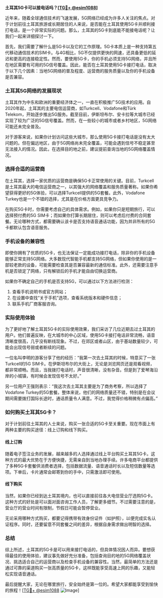 **土耳其5G卡可以接电话吗？[[TG💪+ @esim1088](https://t.me/s/esim1088)]**

近年来，随着全球通信技术的飞速发展，5G网络已经成为许多人关注的焦点。对于计划前往土耳其旅游或长期居住的人来说，是否能在土耳其使用5G卡并顺利接打电话，是一个非常实际的问题。那么，土耳其的5G卡到底能不能接电话呢？让我们一起来详细探讨一下。

首先，我们需要了解什么是5G卡以及它的工作原理。5G卡本质上是一种支持第五代移动通信技术的SIM卡。与4G相比，5G不仅提供更快的网速，还具备更低的延迟和更高的连接稳定性。然而，要使用5G卡，你的手机必须支持5G网络，并且所在地区需要有可用的5G信号覆盖。因此，能否在土耳其使用5G卡接打电话，取决于以下几个因素：当地5G网络的普及程度、运营商的服务质量以及你的手机设备是否兼容。

### 土耳其5G网络的发展现状

土耳其作为中东和欧洲的重要经济体之一，一直在积极推广5G技术的应用。自2020年起，土耳其的主要电信运营商，如Turkcell、Vodafone和Türk Telekom，开始逐步推出5G服务。截至目前，伊斯坦布尔、安卡拉等大城市已经实现了较为广泛的5G信号覆盖。然而，在一些较小的城市或者乡村地区，5G网络可能还未完全普及。

对于游客来说，如果你计划访问这些大城市，那么使用5G卡接打电话是没有太大问题的。但在偏远地区，由于5G网络尚未完全覆盖，可能会遇到信号不稳定甚至无法接入的情况。因此，在选择目的地之前，建议提前查询当地的5G网络覆盖情况。

### 选择合适的运营商

在土耳其，选择一家优质的运营商是确保5G卡正常使用的关键。目前，Turkcell是土耳其最大的电信运营商之一，以其强大的网络覆盖和服务质量著称。如果你希望获得更好的5G体验，可以选择Turkcell提供的5G套餐。此外，Vodafone Turkey也是一个不错的选择，尤其是在价格方面更具竞争力。

在购买5G卡时，你需要考虑自己的具体需求。例如，如果你只是短期旅行，可以选择预付费的5G SIM卡；而如果你打算长期居住，则可以考虑后付费的合同套餐。无论哪种方式，都需要确认该卡是否支持语音通话功能，因为并非所有的5G卡都默认包含语音服务。

### 手机设备的兼容性

即使你拥有了优质的5G卡，也无法保证一定能成功接打电话，除非你的手机设备能够正常支持5G网络。大多数现代智能手机都支持5G网络，但如果你使用的是一部较老款的设备，可能需要检查其是否兼容最新的通信标准。此外，还需要注意手机是否锁定了网络，只有解锁后的手机才能自由切换运营商。

如果你不确定自己的手机是否支持5G，可以通过以下方法进行检测：
1. 查看手机说明书或官方网站；
2. 在设置中查找“关于手机”选项，查看系统版本和硬件信息；
3. 联系手机厂商客服咨询。

### 实际使用体验

为了更好地了解土耳其5G卡的实际使用效果，我们采访了几位近期去过土耳其的用户。他们普遍反映，在大城市的中心区域，使用5G卡接打电话非常流畅，语音清晰度很高，几乎没有断线现象。不过，在郊区或者山区，由于基站数量较少，可能会出现信号弱或者断续的问题。

一位名叫李明的游客分享了他的经历：“我第一次去土耳其的时候，特意买了一张Turkcell的5G SIM卡。在伊斯坦布尔的大街上，无论是浏览网页还是观看视频，都非常顺畅。而且，当我拨打电话时，声音很清晰，没有杂音。但是到了爱琴海沿岸的小城镇，有时候会发现信号不太好。”

另一位用户王强则表示：“我这次去土耳其主要是为了商务考察，所以选择了Vodafone Turkey的5G套餐。整体来说，他们的网络质量还不错，特别是在会议期间需要拨打国际长途时，通话质量令人满意。不过，我觉得价格稍微有点偏高。”

### 如何购买土耳其5G卡？

对于计划前往土耳其的人士来说，购买一张合适的5G卡至关重要。现在市面上有两种主要的购买途径：线上订购和线下购买。

#### 线上订购

随着电子签注业务的发展，越来越多的人选择通过线上平台购买土耳其5G卡。这种方式的最大优势在于方便快捷，无需亲自到当地办理手续。许多电商平台都提供了多种5G卡套餐供消费者选择，包括数据流量、语音通话时长以及短信数量等选项。下单后，卡片通常会邮寄到你的手中，只需激活即可使用。

#### 线下购买

当然，如果你已经到达土耳其境内，也可以直接前往各大电信营业厅选购5G卡。这种方式的好处是可以面对面咨询工作人员，了解更多细节。不过需要注意的是，营业厅的营业时间有限制，节假日可能会暂停营业。

无论采用哪种方式购买，都要记得携带有效身份证件（如护照），以便完成实名认证程序。同时，还要留意不同套餐之间的差异，根据自身需求做出明智的选择。

### 总结

综上所述，土耳其的5G卡是可以用来接打电话的，但具体情况因人而异。要想获得最佳的使用体验，建议事先做好充分准备，包括查询目的地的5G网络覆盖状况、挑选适合自己的运营商以及检查手机设备的兼容性。当然，最简单的方法还是通过可靠的渠道购买一张高质量的5G卡，这样既能享受高速上网的乐趣，又能轻松实现语音通话。

最后提醒大家，无论在哪里旅行，安全始终是第一位的。希望大家都能享受到愉快的旅程！[[TG💪+ @esim1088](https://t.me/s/esim1088) ![Image](https://i.postimg.cc/4NQfJmqS/Snipaste-2025-05-13-00-14-12.png)]